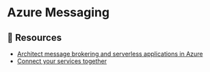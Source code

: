 # Azure Messaging

## 📘 Resources
- [Architect message brokering and serverless applications in Azure](https://docs.microsoft.com/en-us/learn/paths/architect-messaging-serverless/)
- [Connect your services together](https://docs.microsoft.com/en-us/learn/paths/connect-your-services-together/)